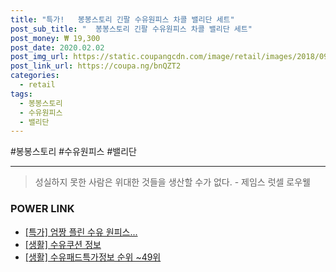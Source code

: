 ```yaml
--- 
title: "특가!   봉봉스토리 긴팔 수유원피스 차콜 밸리단 세트" 
post_sub_title: "  봉봉스토리 긴팔 수유원피스 차콜 밸리단 세트" 
post_money: ₩ 19,300 
post_date: 2020.02.02 
post_img_url: https://static.coupangcdn.com/image/retail/images/2018/09/03/18/3/faff4e5b-0ff4-49e1-8061-2495929b3ce8.jpg 
post_link_url: https://coupa.ng/bnQZT2 
categories: 
  - retail 
tags: 
  - 봉봉스토리 
  - 수유원피스 
  - 밸리단 
--- 
```

  #봉봉스토리 #수유원피스 #밸리단 
<hr> 

> 성실하지 못한 사람은 위대한 것들을 생산할 수가 없다. - 제임스 럿셀 로우웰 


### POWER LINK

* <a href="https://blog.naver.com/an0733/221790440405" target="_blank">[특가] 엄짱 플린 수유 원피스...</a>
* <a href="https://blog.naver.com/santokki14/221767550133" target="_blank"> [생활] 수유쿠션 정보 </a>
* <a href="https://blog.naver.com/fasyy4321/221774870694" target="_blank"> [생활] 수유패드특가정보 순위 ~49위</a>
